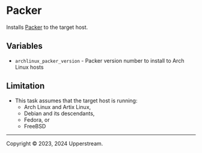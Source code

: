 # Packer

Installs [Packer][] to the target host.

## Variables

* `archlinux_packer_version` - Packer version number to install to Arch
  Linux hosts

## Limitation

* This task assumes that the target host is running:
  * Arch Linux and Artix Linux,
  * Debian and its descendants,
  * Fedora, or
  * FreeBSD

[Packer]: https://www.packer.io/ "Packer by HashiCorp"

---

Copyright &copy; 2023, 2024 Upperstream.
